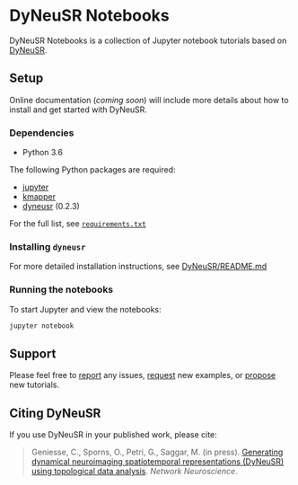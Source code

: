 # DyNeuSR Notebooks

DyNeuSR Notebooks is a collection of Jupyter notebook tutorials based on [DyNeuSR](https://github.com/braindynamicslab/dyneusr/).



## Setup

Online documentation (*coming soon*) will include more details about how to install and get started with DyNeuSR.

### Dependencies

- Python 3.6

The following Python packages are required:

-  [jupyter](jupyter.org)
-  [kmapper](kepler-mapper.scikit-tda.org) 
-  [dyneusr](github.com/braindynamicslab/dyneusr) (0.2.3)

For the full list, see [`requirements.txt`](./requirements.txt)

### Installing `dyneusr`

For more detailed installation instructions, see [DyNeuSR/README.md](https://github.com/braindynamicslab/dyneusr/src/master/README.md)

### Running the notebooks

To start Jupyter and view the notebooks:
```bash
jupyter notebook
```


## Support

Please feel free to [report](https://github.com/braindynamicslab/dyneusr-notebooks/issues/new) any issues, [request](https://github.com/braindynamicslab/dyneusr-notebooks/issues/new) new examples, or [propose](https://github.com/braindynamicslab/dyneusr-notebooks/compare) new tutorials.



## Citing DyNeuSR

If you use DyNeuSR in your published work, please cite:

> Geniesse, C., Sporns, O., Petri, G., Saggar, M. (in press). [Generating dynamical neuroimaging spatiotemporal representations (DyNeuSR) using topological data analysis](https://web.stanford.edu/group/bdl/papers/geniesse-dyneusr/). *Network Neuroscience*.
